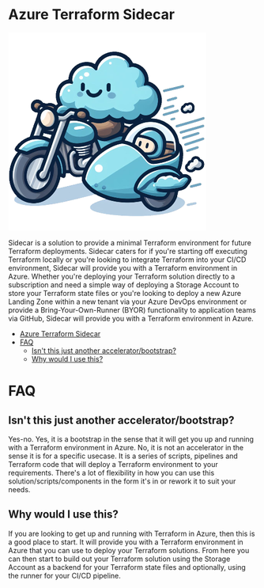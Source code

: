 # Azure Terraform Sidecar
![Azure Terraform Sidecar](./docs/images/sidecar.png)

Sidecar is a solution to provide a minimal Terraform environment for future Terraform deployments. Sidecar caters for if you're starting off executing Terraform locally or you're looking to integrate Terraform into your CI/CD environment, Sidecar will provide you with a Terraform environment in Azure. Whether you're deploying your Terraform solution directly to a subscription and need a simple way of deploying a Storage Account to store your Terraform state files or you're looking to deploy a new Azure Landing Zone within a new tenant via your Azure DevOps environment or provide a Bring-Your-Own-Runner (BYOR) functionality to application teams via GitHub, Sidecar will provide you with a Terraform environment in Azure.

- [Azure Terraform Sidecar](#azure-terraform-sidecar)
- [FAQ](#faq)
  - [Isn't this just another accelerator/bootstrap?](#isnt-this-just-another-acceleratorbootstrap)
  - [Why would I use this?](#why-would-i-use-this)



# FAQ

## Isn't this just another accelerator/bootstrap?
Yes-no. Yes, it is a bootstrap in the sense that it will get you up and running with a Terraform environment in Azure. No, it is not an accelerator in the sense it is for a specific usecase. It is a series of scripts, pipelines and Terraform code that will deploy a Terraform environment to your requirements. There's a lot of flexibility in how you can use this solution/scripts/components in the form it's in or rework it to suit your needs.

## Why would I use this?
If you are looking to get up and running with Terraform in Azure, then this is a good place to start. It will provide you with a Terraform environment in Azure that you can use to deploy your Terraform solutions. From here you can then start to build out your Terraform solution using the Storage Account as a backend for your Terraform state files and optionally, using the runner for your CI/CD pipeline.